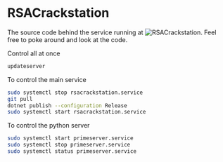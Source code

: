 # RSACrackstation

The source code behind the service running at ![RSACrackstation](https://rsacrackstation.com). Feel free to poke around and look at the code. 

Control all at once 
```bash
updateserver
```

To control the main service
```bash
sudo systemctl stop rsacrackstation.service
git pull
dotnet publish --configuration Release
sudo systemctl start rsacrackstation.service
```

To control the python server
```bash
sudo systemctl start primeserver.service
sudo systemctl stop primeserver.service
sudo systemctl status primeserver.service
```
